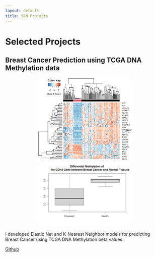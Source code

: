 ```yaml
---
layout: default
title: SBN Projects
---
```

# Selected Projects

## Breast Cancer Prediction using TCGA DNA Methylation data

<div style="text-align: center; font-size:60%; float: left;margin: 0px 15px 15px 15px;">
<img src="./images/Diff_meth_BreastCancer_vs_Normal.png" alt="" style="width:300px;">
<img src="./images/CDH4_Diff_meth_BreastCancer_vs_Normal.png" alt="" style="width:300px;">
</div>

I developed Elastic Net and K-Nearest Neighbor models for predicting Breast Cancer using TCGA DNA Methylation beta values. 

[Github](https://github.com/samuelbnkrumah/)

<br/>
<br/>
<br/>
